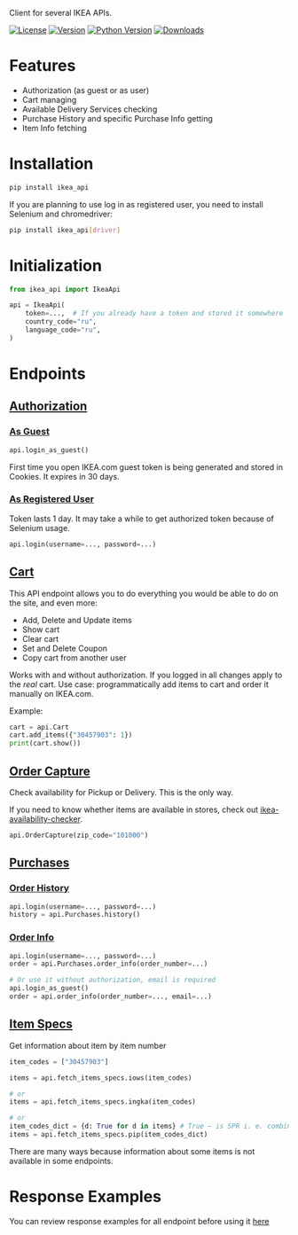 Client for several IKEA APIs.

[![License](https://img.shields.io/pypi/l/ikea_api?color=green)](https://github.com/vrslev/ikea-api-client/blob/master/LICENSE)
[![Version](https://img.shields.io/pypi/v/ikea_api?color=green&label=version)](https://pypi.org/project/ikea_api/)
[![Python Version](https://img.shields.io/pypi/pyversions/ikea_api?color=green)](https://pypi.org/project/ikea_api/)
[![Downloads](https://img.shields.io/pypi/dm/ikea_api?color=green)](https://pypi.org/project/ikea_api/)

# Features

-   Authorization (as guest or as user)
-   Cart managing
-   Available Delivery Services checking
-   Purchase History and specific Purchase Info getting
-   Item Info fetching

# Installation

```bash
pip install ikea_api
```

If you are planning to use log in as registered user, you need to install Selenium and chromedriver:

```bash
pip install ikea_api[driver]
```

# Initialization

```python
from ikea_api import IkeaApi

api = IkeaApi(
    token=...,  # If you already have a token and stored it somewhere
    country_code="ru",
    language_code="ru",
)
```

# Endpoints

## [Authorization](https://github.com/vrslev/ikea-api-client/blob/master/src/ikea_api/auth.py)

### [As Guest](https://github.com/vrslev/ikea-api-client/blob/03c1add4fd03fc41a7fef41c35bd2aa9c0c36d4b/src/ikea_api/auth.py#L35-L35)

```python
api.login_as_guest()
```

First time you open IKEA.com guest token is being generated and stored in Cookies. It expires in 30 days.

### [As Registered User](https://github.com/vrslev/ikea-api-client/blob/03c1add4fd03fc41a7fef41c35bd2aa9c0c36d4b/src/ikea_api/auth.py#L56-L56)

Token lasts 1 day. It may take a while to get authorized token because of Selenium usage.

```python
api.login(username=..., password=...)
```

## [Cart](https://github.com/vrslev/ikea-api-client/blob/master/src/ikea_api/endpoints/cart/__init__.py)

This API endpoint allows you to do everything you would be able to do on the site, and even more:

-   Add, Delete and Update items
-   Show cart
-   Clear cart
-   Set and Delete Coupon
-   Copy cart from another user

Works with and without authorization. If you logged in all changes apply to the _real_ cart. Use case: programmatically add items to cart and order it manually on IKEA.com.

Example:

```python
cart = api.Cart
cart.add_items({"30457903": 1})
print(cart.show())
```

## [Order Capture](https://github.com/vrslev/ikea-api-client/blob/master/src/ikea_api/endpoints/order_capture/__init__.py)

Check availability for Pickup or Delivery. This is the only way.

If you need to know whether items are available in stores, check out [ikea-availability-checker](https://github.com/Ephigenia/ikea-availability-checker).

```python
api.OrderCapture(zip_code="101000")
```

## [Purchases](https://github.com/vrslev/ikea-api-client/blob/master/src/ikea_api/endpoints/purchases/__init__.py)

### [Order History](https://github.com/vrslev/ikea-api-client/blob/fc264640ca1f27f4a58c1c57891a917414518a7d/src/ikea_api/endpoints/purchases/__init__.py#L34-L34)

```python
api.login(username=..., password=...)
history = api.Purchases.history()
```

### [Order Info](https://github.com/vrslev/ikea-api-client/blob/fc264640ca1f27f4a58c1c57891a917414518a7d/src/ikea_api/endpoints/purchases/__init__.py#L44-L44)

```python
api.login(username=..., password=...)
order = api.Purchases.order_info(order_number=...)

# Or use it without authorization, email is required
api.login_as_guest()
order = api.order_info(order_number=..., email=...)
```

## [Item Specs](https://github.com/vrslev/ikea-api-client/tree/master/src/ikea_api/endpoints/item)

Get information about item by item number

```python
item_codes = ["30457903"]

items = api.fetch_items_specs.iows(item_codes)

# or
items = api.fetch_items_specs.ingka(item_codes)

# or
item_codes_dict = {d: True for d in items} # True — is SPR i. e. combination
items = api.fetch_items_specs.pip(item_codes_dict)
```

There are many ways because information about some items is not available in some endpoints.

# Response Examples

You can review response examples for all endpoint before using it [here](https://github.com/vrslev/ikea-api-client/tree/master/response_examples)
